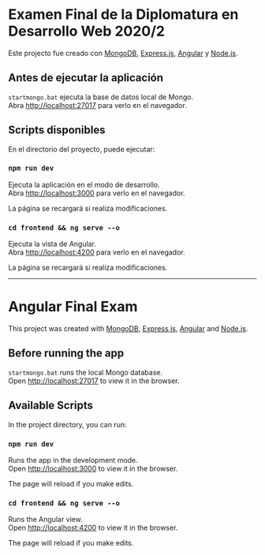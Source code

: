# Examen Final de la Diplomatura en Desarrollo Web 2020/2

Este projecto fue creado con [MongoDB](https://github.com/mongodb/mongo), [Express.js](https://github.com/expressjs/express), [Angular](https://github.com/angular/angular) y [Node.js](https://github.com/nodejs/node).

## Antes de ejecutar la aplicación

`startmongo.bat` ejecuta la base de datos local de Mongo. <br />
Abra [http://localhost:27017](http://localhost:27017) para verlo en el navegador.

## Scripts disponibles

En el directorio del proyecto, puede ejecutar:

### `npm run dev`

Ejecuta la aplicación en el modo de desarrollo. <br />
Abra [http://localhost:3000](http://localhost:3000) para verlo en el navegador.

La página se recargará si realiza modificaciones.



### `cd frontend && ng serve --o`

Ejecuta la vista de Angular. <br />
Abra [http://localhost:4200](http://localhost:4200) para verlo en el navegador.

La página se recargará si realiza modificaciones.

---
# Angular Final Exam

This project was created with [MongoDB](https://github.com/mongodb/mongo), [Express.js](https://github.com/expressjs/express), [Angular](https://github.com/angular/angular) and [Node.js](https://github.com/nodejs/node).

## Before running the app

`startmongo.bat` runs the local Mongo database.<br />
Open [http://localhost:27017](http://localhost:27017) to view it in the browser.

## Available Scripts

In the project directory, you can run:

### `npm run dev`

Runs the app in the development mode.<br />
Open [http://localhost:3000](http://localhost:3000) to view it in the browser.

The page will reload if you make edits.



### `cd frontend && ng serve --o`

Runs the Angular view.<br />
Open [http://localhost:4200](http://localhost:4200) to view it in the browser.

The page will reload if you make edits.
